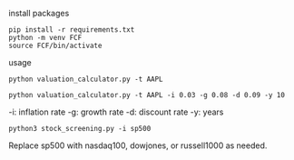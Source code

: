 install packages

```
pip install -r requirements.txt
python -m venv FCF
source FCF/bin/activate
```

usage 
```
python valuation_calculator.py -t AAPL
```

```
python valuation_calculator.py -t AAPL -i 0.03 -g 0.08 -d 0.09 -y 10
```
-i: inflation rate
-g: growth rate
-d: discount rate
-y: years


```
python3 stock_screening.py -i sp500
```

Replace sp500 with nasdaq100, dowjones, or russell1000 as needed.
